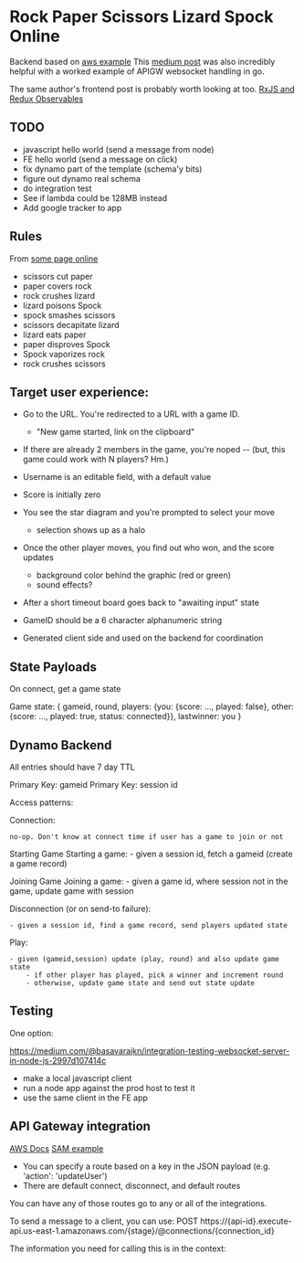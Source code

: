 # Rock Paper Scissors Lizard Spock Online

Backend based on [aws example](https://github.com/aws-samples/simple-websockets-chat-app)
This [medium post](https://medium.com/@techinscribed/authenticated-serverless-websockets-using-api-gateway-golang-lambda-6e661216638) was also incredibly helpful with a worked example of APIGW websocket handling in go. 

The same author's frontend post is probably worth looking at too. [RxJS and Redux Observables](https://techinscribed.com/websocket-connection-reconnection-rxjs-redux-observable/?utm_source=medium&utm_medium=Referral&utm_campaign=guest_blogging)

## TODO

* javascript hello world (send a message from node)
* FE hello world (send a message on click)
* fix dynamo part of the template (schema'y bits)
* figure out dynamo real schema
* do integration test
* See if lambda could be 128MB instead
* Add google tracker to app

## Rules

From [some page online](https://dodona.ugent.be/en/exercises/1647887074/)

* scissors cut paper
* paper covers rock
* rock crushes lizard
* lizard poisons Spock
* spock smashes scissors
* scissors decapitate lizard
* lizard eats paper
* paper disproves Spock
* Spock vaporizes rock
* rock crushes scissors


## Target user experience:

* Go to the URL. You're redirected to a URL with a game ID.
	* "New game started, link on the clipboard"
* If there are already 2 members in the game, you're noped -- (but, this game could work with N players? Hm.)
* Username is an editable field, with a default value
* Score is initially zero
* You see the star diagram and you're prompted to select your move
	* selection shows up as a halo
* Once the other player moves, you find out who won, and the score updates
	* background color behind the graphic (red or green)
	* sound effects?
* After a short timeout board goes back to "awaiting input" state

* GameID should be a 6 character alphanumeric string
* Generated client side and used on the backend for coordination


## State Payloads

On connect, get a game state

Game state:
{ gameid, round, players: {you: {score: ..., played: false}, other: {score: ..., played: true, status: connected}}, lastwinner: you }

## Dynamo Backend

All entries should have 7 day TTL

Primary Key: gameid
Primary Key: session id

Access patterns:

Connection:

	no-op. Don't know at connect time if user has a game to join or not

Starting Game
	Starting a game:
	- given a session id, fetch a gameid (create a game record)

Joining Game
	Joining a game:
	- given a game id, where session not in the game, update game with session

Disconnection (or on send-to failure):

	- given a session id, find a game record, send players updated state

Play:

	- given (gameid,session) update (play, round) and also update game state
		- if other player has played, pick a winner and increment round
		- otherwise, update game state and send out state update

## Testing

One option:

https://medium.com/@basavarajkn/integration-testing-websocket-server-in-node-js-2997d107414c

- make a local javascript client
- run a node app against the prod host to test it
- use the same client in the FE app

## API Gateway integration

[AWS Docs](https://docs.aws.amazon.com/apigateway/latest/developerguide/apigateway-websocket-api-overview.html)
[SAM example](https://github.com/aws-samples/simple-websockets-chat-app)

* You can specify a route based on a key in the JSON payload (e.g. 'action': 'updateUser')
* There are default connect, disconnect, and default routes

You can have any of those routes go to any or all of the integrations.

To send a message to a client, you can use:
POST https://{api-id}.execute-api.us-east-1.amazonaws.com/{stage}/@connections/{connection_id}

The information you need for calling this is in the context:
